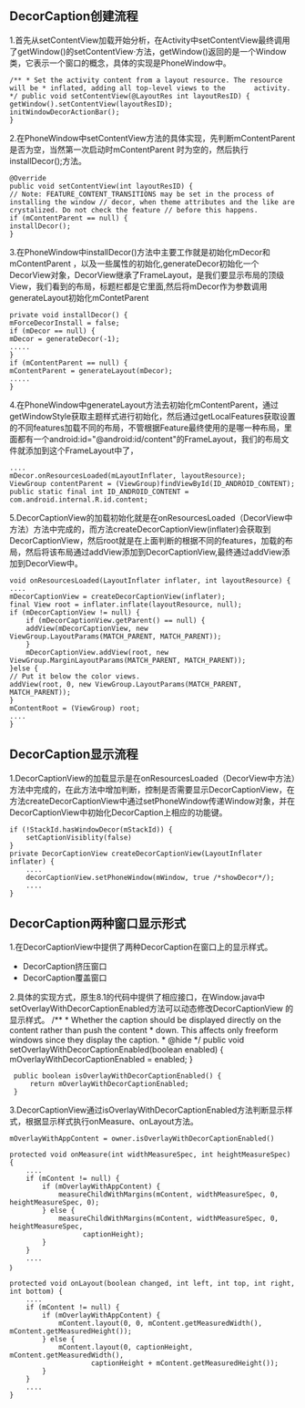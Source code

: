 ## DecorCaption创建流程
1.首先从setContentView加载开始分析，在Activity中setContentView最终调用了getWindow()的setContentView·方法，getWindow()返回的是一个Window类，它表示一个窗口的概念，具体的实现是PhoneWindow中。

    /** * Set the activity content from a layout resource. The resource will be * inflated, adding all top-level views to the       activity. */ public void setContentView(@LayoutRes int layoutResID) {
    getWindow().setContentView(layoutResID);
    initWindowDecorActionBar();
    }
2.在PhoneWindow中setContentView方法的具体实现，先判断mContentParent 是否为空，当然第一次启动时mContentParent 时为空的，然后执行installDecor();方法。

    @Override
    public void setContentView(int layoutResID) {
    // Note: FEATURE_CONTENT_TRANSITIONS may be set in the process of installing the window // decor, when theme attributes and the like are crystalized. Do not check the feature // before this happens.
    if (mContentParent == null) {
    installDecor();
    }
3.在PhoneWindow中installDecor()方法中主要工作就是初始化mDecor和mContentParent ，以及一些属性的初始化,generateDecor初始化一个DecorView对象，DecorView继承了FrameLayout，是我们要显示布局的顶级View，我们看到的布局，标题栏都是它里面,然后将mDecor作为参数调用generateLayout初始化mContetParent

    private void installDecor() {
    mForceDecorInstall = false;
    if (mDecor == null) {
    mDecor = generateDecor(-1);
    .....
    }
    if (mContentParent == null) {
    mContentParent = generateLayout(mDecor);
    .....
    }
4.在PhoneWindow中generateLayout方法去初始化mContentParent，通过getWindowStyle获取主题样式进行初始化，然后通过getLocalFeatures获取设置的不同features加载不同的布局，不管根据Feature最终使用的是哪一种布局，里面都有一个android:id="@android:id/content"的FrameLayout，我们的布局文件就添加到这个FrameLayout中了，
 
    ....
    mDecor.onResourcesLoaded(mLayoutInflater, layoutResource);
    ViewGroup contentParent = (ViewGroup)findViewById(ID_ANDROID_CONTENT);
    public static final int ID_ANDROID_CONTENT = com.android.internal.R.id.content;
5.DecorCaptionView的加载初始化就是在onResourcesLoaded（DecorView中方法）方法中完成的，而方法createDecorCaptionView(inflater)会获取到DecorCaptionView，然后root就是在上面判断的根据不同的features，加载的布局，然后将该布局通过addView添加到DecorCaptionView,最终通过addView添加到DecorView中。

    void onResourcesLoaded(LayoutInflater inflater, int layoutResource) {
    ....
    mDecorCaptionView = createDecorCaptionView(inflater);
    final View root = inflater.inflate(layoutResource, null);
    if (mDecorCaptionView != null) {
        if (mDecorCaptionView.getParent() == null) {
        addView(mDecorCaptionView, new ViewGroup.LayoutParams(MATCH_PARENT, MATCH_PARENT));
        }
        mDecorCaptionView.addView(root, new ViewGroup.MarginLayoutParams(MATCH_PARENT, MATCH_PARENT));
    }else {
    // Put it below the color views.
    addView(root, 0, new ViewGroup.LayoutParams(MATCH_PARENT, MATCH_PARENT));
    }
    mContentRoot = (ViewGroup) root;
    ....
    }
 
## DecorCaption显示流程
1.DecorCaptionView的加载显示是在onResourcesLoaded（DecorView中方法）方法中完成的，在此方法中增加判断，控制是否需要显示DecorCaptionView，在方法createDecorCaptionView中通过setPhoneWindow传递Window对象，并在DecorCaptionView中初始化DecorCaption上相应的功能键。

    if (!StackId.hasWindowDecor(mStackId)) {
        setCaptionVisiblity(false)
    }
    private DecorCaptionView createDecorCaptionView(LayoutInflater inflater) {
        ....
        decorCaptionView.setPhoneWindow(mWindow, true /*showDecor*/);
        ....
    }

## DecorCaption两种窗口显示形式
1.在DecorCaptionView中提供了两种DecorCaption在窗口上的显示样式。
  - DecorCaption挤压窗口
  - DecorCaption覆盖窗口
  
2.具体的实现方式，原生8.1的代码中提供了相应接口，在Window.java中setOverlayWithDecorCaptionEnabled方法可以动态修改DecorCaptionView 的显示样式。
     /**
      * Whether the caption should be displayed directly on the content rather than push the content
      * down. This affects only freeform windows since they display the caption.
      * @hide
      */
     public void setOverlayWithDecorCaptionEnabled(boolean enabled) {
        mOverlayWithDecorCaptionEnabled = enabled;
     }
     
     public boolean isOverlayWithDecorCaptionEnabled() {
         return mOverlayWithDecorCaptionEnabled;
     }
     
3.DecorCaptionView通过isOverlayWithDecorCaptionEnabled方法判断显示样式，根据显示样式执行onMeasure、onLayout方法。

    mOverlayWithAppContent = owner.isOverlayWithDecorCaptionEnabled()

    protected void onMeasure(int widthMeasureSpec, int heightMeasureSpec) {
        ....
        if (mContent != null) {
            if (mOverlayWithAppContent) {
                measureChildWithMargins(mContent, widthMeasureSpec, 0, heightMeasureSpec, 0);
            } else {
                measureChildWithMargins(mContent, widthMeasureSpec, 0, heightMeasureSpec,
                      captionHeight);
            }
        }
        ....
    ｝

    protected void onLayout(boolean changed, int left, int top, int right, int bottom) {
        ....
        if (mContent != null) {
            if (mOverlayWithAppContent) {
                mContent.layout(0, 0, mContent.getMeasuredWidth(), mContent.getMeasuredHeight());
            } else {
                mContent.layout(0, captionHeight, mContent.getMeasuredWidth(),
                        captionHeight + mContent.getMeasuredHeight());
            }
        }
        ....
    }













